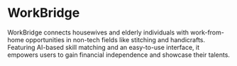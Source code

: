 # WorkBridge
WorkBridge connects housewives and elderly individuals with work-from-home opportunities in non-tech fields like stitching and handicrafts. Featuring AI-based skill matching and an easy-to-use interface, it empowers users to gain financial independence and showcase their talents.
